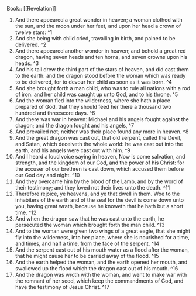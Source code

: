  Book:: [[Revelation]]
 1. And there appeared a great wonder in heaven; a woman clothed with the sun, and the moon under her feet, and upon her head a crown of twelve stars: ^1
 2. And she being with child cried, travailing in birth, and pained to be delivered. ^2
 3. And there appeared another wonder in heaven; and behold a great red dragon, having seven heads and ten horns, and seven crowns upon his heads. ^3
 4. And his tail drew the third part of the stars of heaven, and did cast them to the earth: and the dragon stood before the woman which was ready to be delivered, for to devour her child as soon as it was born. ^4
 5. And she brought forth a man child, who was to rule all nations with a rod of iron: and her child was caught up unto God, and to his throne. ^5
 6. And the woman fled into the wilderness, where she hath a place prepared of God, that they should feed her there a thousand two hundred and threescore days. ^6
 7. And there was war in heaven: Michael and his angels fought against the dragon; and the dragon fought and his angels, ^7
 8. And prevailed not; neither was their place found any more in heaven. ^8
 9. And the great dragon was cast out, that old serpent, called the Devil, and Satan, which deceiveth the whole world: he was cast out into the earth, and his angels were cast out with him. ^9
 10. And I heard a loud voice saying in heaven, Now is come salvation, and strength, and the kingdom of our God, and the power of his Christ: for the accuser of our brethren is cast down, which accused them before our God day and night. ^10
 11. And they overcame him by the blood of the Lamb, and by the word of their testimony; and they loved not their lives unto the death. ^11
 12. Therefore rejoice, ye heavens, and ye that dwell in them. Woe to the inhabiters of the earth and of the sea! for the devil is come down unto you, having great wrath, because he knoweth that he hath but a short time. ^12
 13. And when the dragon saw that he was cast unto the earth, he persecuted the woman which brought forth the man child. ^13
 14. And to the woman were given two wings of a great eagle, that she might fly into the wilderness, into her place, where she is nourished for a time, and times, and half a time, from the face of the serpent. ^14
 15. And the serpent cast out of his mouth water as a flood after the woman, that he might cause her to be carried away of the flood. ^15
 16. And the earth helped the woman, and the earth opened her mouth, and swallowed up the flood which the dragon cast out of his mouth. ^16
 17. And the dragon was wroth with the woman, and went to make war with the remnant of her seed, which keep the commandments of God, and have the testimony of Jesus Christ. ^17
